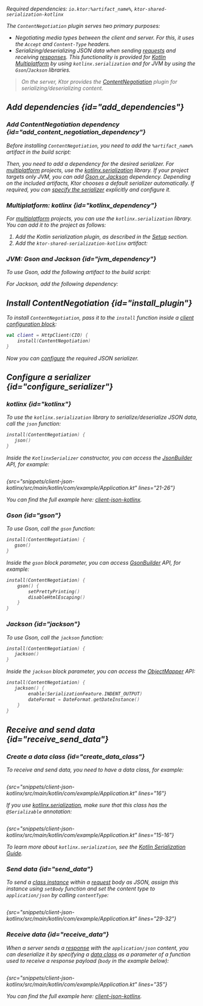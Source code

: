 [//]: # (title: Content negotiation and serialization)

<var name="artifact_name" value="ktor-client-content-negotiation"/>

<microformat>
<p>
Required dependencies: <code>io.ktor:%artifact_name%</code>, <code>ktor-shared-serialization-kotlinx</code>
</p>
<var name="example_name" value="client-json-kotlinx"/>
<include src="lib.xml" include-id="download_example"/>
</microformat>

The `ContentNegotiation` plugin serves two primary purposes:
* Negotiating media types between the client and server. For this, it uses the `Accept` and `Content-Type` headers.
* Serializing/deserializing JSON data when sending [requests](request.md) and receiving [responses](response.md). This functionality is provided for [Kotlin Multiplatform](http-client_multiplatform.md) by using `kotlinx.serialization` and for JVM by using the `Gson`/`Jackson` libraries.

> On the server, Ktor provides the [ContentNegotiation](serialization.md) plugin for serializing/deserializing content.


## Add dependencies {id="add_dependencies"}
### Add ContentNegotiation dependency {id="add_content_negotiation_dependency"}
Before installing `ContentNegotiation`, you need to add the `%artifact_name%` artifact in the build script:

<include src="lib.xml" include-id="add_ktor_artifact"/>

Then, you need to add a dependency for the desired serializer. For [multiplatform](http-client_multiplatform.md) projects, use the [kotlinx.serialization](#kotlinx_dependency) library. If your project targets only JVM, you can add [Gson or Jackson](#jvm_dependency) dependency. Depending on the included artifacts, Ktor chooses a default serializer automatically. If required, you can [specify the serializer](#configure_serializer) explicitly and configure it.


### Multiplatform: kotlinx {id="kotlinx_dependency"}

For [multiplatform](http-client_multiplatform.md) projects, you can use the `kotlinx.serialization` library. You can add it to the project as follows:
1. Add the Kotlin serialization plugin, as described in the [Setup](https://github.com/Kotlin/kotlinx.serialization#setup) section.
2. Add the `ktor-shared-serialization-kotlinx` artifact:
   <var name="artifact_name" value="ktor-shared-serialization-kotlinx"/>
   <include src="lib.xml" include-id="add_ktor_artifact"/>


### JVM: Gson and Jackson  {id="jvm_dependency"}
To use Gson, add the following artifact to the build script:
<var name="artifact_name" value="ktor-shared-serialization-gson"/>
<include src="lib.xml" include-id="add_ktor_artifact"/>

For Jackson, add the following dependency:
<var name="artifact_name" value="ktor-shared-serialization-jackson"/>
<include src="lib.xml" include-id="add_ktor_artifact"/>
      

## Install ContentNegotiation {id="install_plugin"}
To install `ContentNegotiation`, pass it to the `install` function inside a [client configuration block](client.md#configure-client):
```kotlin
val client = HttpClient(CIO) {
    install(ContentNegotiation)
}
```
Now you can [configure](#configure_serializer) the required JSON serializer.


## Configure a serializer {id="configure_serializer"}
### kotlinx {id="kotlinx"}

To use the `kotlinx.serialization` library to serialize/deserialize JSON data, call the `json` function:
```kotlin
install(ContentNegotiation) {
   json()
}
```
Inside the `KotlinxSerializer` constructor, you can access the [JsonBuilder](https://kotlin.github.io/kotlinx.serialization/kotlinx-serialization-json/kotlinx-serialization-json/kotlinx.serialization.json/-json-builder/index.html) API, for example:
```kotlin
```
{src="snippets/client-json-kotlinx/src/main/kotlin/com/example/Application.kt" lines="21-26"}

You can find the full example here: [client-json-kotlinx](https://github.com/ktorio/ktor-documentation/tree/main/codeSnippets/snippets/client-json-kotlinx).


### Gson {id="gson"}

To use Gson, call the `gson` function:
```kotlin
install(ContentNegotiation) {
   gson()
}
```
Inside the `gson` block parameter, you can access [GsonBuilder](https://www.javadoc.io/doc/com.google.code.gson/gson/latest/com.google.gson/com/google/gson/GsonBuilder.html) API, for example: 
```kotlin
install(ContentNegotiation) {
    gson() {
        setPrettyPrinting()
        disableHtmlEscaping()
    }
}
```

### Jackson {id="jackson"}

To use Gson, call the `jackson` function:
```kotlin
install(ContentNegotiation) {
   jackson()
}
```
Inside the `jackson` block parameter, you can access the [ObjectMapper](https://fasterxml.github.io/jackson-databind/javadoc/2.9/com/fasterxml/jackson/databind/ObjectMapper.html) API:
```kotlin
install(ContentNegotiation) {
   jackson() {
        enable(SerializationFeature.INDENT_OUTPUT)
        dateFormat = DateFormat.getDateInstance()
    }
}
```


## Receive and send data {id="receive_send_data"}
### Create a data class {id="create_data_class"}

To receive and send data, you need to have a data class, for example:
```kotlin
```
{src="snippets/client-json-kotlinx/src/main/kotlin/com/example/Application.kt" lines="16"}

If you use [kotlinx.serialization](#kotlinx), make sure that this class has the `@Serializable` annotation:
```kotlin
```
{src="snippets/client-json-kotlinx/src/main/kotlin/com/example/Application.kt" lines="15-16"}

To learn more about `kotlinx.serialization`, see the [Kotlin Serialization Guide](https://github.com/Kotlin/kotlinx.serialization/blob/master/docs/serialization-guide.md).

### Send data {id="send_data"}

To send a [class instance](#create_data_class) within a [request](request.md) body as JSON, assign this instance using `setBody` function and set the content type to `application/json` by calling `contentType`:

```kotlin
```
{src="snippets/client-json-kotlinx/src/main/kotlin/com/example/Application.kt" lines="29-32"}

### Receive data {id="receive_data"}

When a server sends a [response](response.md) with the `application/json` content, you can deserialize it by specifying a [data class](#create_data_class) as a parameter of a function used to receive a response payload (`body` in the example below):
```kotlin
```
{src="snippets/client-json-kotlinx/src/main/kotlin/com/example/Application.kt" lines="35"}

You can find the full example here: [client-json-kotlinx](https://github.com/ktorio/ktor-documentation/tree/main/codeSnippets/snippets/client-json-kotlinx).
